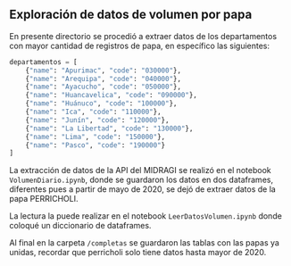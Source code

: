 ## Exploración de datos de volumen por papa


En presente directorio se procedió a extraer datos de los departamentos con mayor cantidad de registros de papa, en específico las siguientes:


``` py
departamentos = [
    {"name": "Apurimac", "code": "030000"},
    {"name": "Arequipa", "code": "040000"},
    {"name": "Ayacucho", "code": "050000"},
    {"name": "Huancavelica", "code": "090000"},
    {"name": "Huánuco", "code": "100000"},
    {"name": "Ica", "code": "110000"},
    {"name": "Junín", "code": "120000"},
    {"name": "La Libertad", "code": "130000"},
    {"name": "Lima", "code": "150000"},
    {"name": "Pasco", "code": "190000"}
]
```

La extracción de datos de la API del MIDRAGI se realizó en el notebook `VolumenDiario.ipynb`, donde se guardaron los datos en dos dataframes, diferentes pues a partir de mayo de 2020, se dejó de extraer datos de la papa PERRICHOLI. 


La lectura la puede realizar en el notebook `LeerDatosVolumen.ipynb` donde coloqué un diccionario de dataframes.


Al final en la carpeta `/completas` se guardaron las tablas con las papas ya unidas, recordar que perricholi solo tiene datos hasta mayor de 2020.
